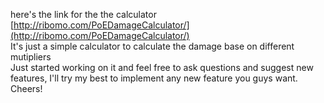 here's the link for the the calculator  
[http://ribomo.com/PoEDamageCalculator/](http://ribomo.com/PoEDamageCalculator/)  
It's just a simple calculator to calculate the damage base on different mutipliers   
Just started working on it and feel free to ask questions and suggest new features, I'll try my best to implement any new feature you guys want. Cheers!